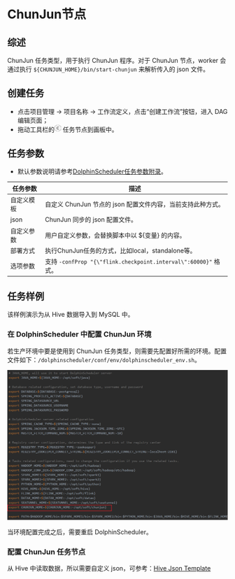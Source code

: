 # ChunJun节点

## 综述

ChunJun 任务类型，用于执行 ChunJun 程序。对于 ChunJun 节点，worker 会通过执行 `${CHUNJUN_HOME}/bin/start-chunjun` 来解析传入的 json 文件。

## 创建任务

- 点击项目管理 -> 项目名称 -> 工作流定义，点击“创建工作流”按钮，进入 DAG 编辑页面；
- 拖动工具栏的<img src="../../../../img/tasks/icons/chunjun.png" width="15"/> 任务节点到画板中。

## 任务参数

- 默认参数说明请参考[DolphinScheduler任务参数附录](appendix.md#默认任务参数)。

| **任务参数** |                           **描述**                           |
|----------|------------------------------------------------------------|
| 自定义模板    | 自定义 ChunJun 节点的 json 配置文件内容，当前支持此种方式。                      |
| json     | ChunJun 同步的 json 配置文件。                                     |
| 自定义参数    | 用户自定义参数，会替换脚本中以 ${变量} 的内容。                                 |
| 部署方式     | 执行ChunJun任务的方式，比如local，standalone等。                        |
| 选项参数     | 支持 `-confProp "{\"flink.checkpoint.interval\":60000}"` 格式。 |

## 任务样例

该样例演示为从 Hive 数据导入到 MySQL 中。

### 在 DolphinScheduler 中配置 ChunJun 环境

若生产环境中要是使用到 ChunJun 任务类型，则需要先配置好所需的环境。配置文件如下：`/dolphinscheduler/conf/env/dolphinscheduler_env.sh`。

![chunjun_task01](../../../../img/tasks/demo/chunjun_task01.png)

当环境配置完成之后，需要重启 DolphinScheduler。

### 配置 ChunJun 任务节点

从 Hive 中读取数据，所以需要自定义 json，可参考：[Hive Json Template](https://github.com/DTStack/chunjun/blob/master/chunjun-examples/json/hive/binlog_hive.json)
